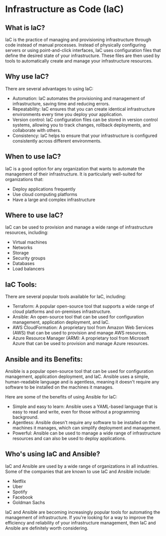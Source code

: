 # Infrastructure as Code (IaC)

## What is IaC?
IaC is the practice of managing and provisioning infrastructure through code instead of manual processes. Instead of physically configuring servers or using point-and-click interfaces, IaC uses configuration files that define the desired state of your infrastructure. These files are then used by tools to automatically create and manage your infrastructure resources.

## Why use IaC?
There are several advantages to using IaC:

- Automation: IaC automates the provisioning and management of infrastructure, saving time and reducing errors.
- Repeatability: IaC ensures that you can create identical infrastructure environments every time you deploy your application.
- Version control: IaC configuration files can be stored in version control systems, allowing you to track changes, rollback deployments, and collaborate with others.
- Consistency: IaC helps to ensure that your infrastructure is configured consistently across different environments.

## When to use IaC?
IaC is a good option for any organization that wants to automate the management of their infrastructure. It is particularly well-suited for organizations that:

- Deploy applications frequently
- Use cloud computing platforms
- Have a large and complex infrastructure

## Where to use IaC?
IaC can be used to provision and manage a wide range of infrastructure resources, including:

- Virtual machines
- Networks
- Storage
- Security groups
- Databases
- Load balancers

## IaC Tools:
There are several popular tools available for IaC, including:

- Terraform: A popular open-source tool that supports a wide range of cloud platforms and on-premises infrastructure.
- Ansible: An open-source tool that can be used for configuration management, application deployment, and IaC.
- AWS CloudFormation: A proprietary tool from Amazon Web Services (AWS) that can be used to provision and manage AWS resources.
- Azure Resource Manager (ARM): A proprietary tool from Microsoft Azure that can be used to provision and manage Azure resources.

## Ansible and its Benefits:
Ansible is a popular open-source tool that can be used for configuration management, application deployment, and IaC. Ansible uses a simple, human-readable language and is agentless, meaning it doesn't require any software to be installed on the machines it manages.

Here are some of the benefits of using Ansible for IaC:

- Simple and easy to learn: Ansible uses a YAML-based language that is easy to read and write, even for those without a programming background.
- Agentless: Ansible doesn't require any software to be installed on the machines it manages, which can simplify deployment and management.
- Powerful: Ansible can be used to manage a wide range of infrastructure resources and can also be used to deploy applications.

## Who's using IaC and Ansible?
IaC and Ansible are used by a wide range of organizations in all industries. Some of the companies that are known to use IaC and Ansible include:

- Netflix
- Uber
- Spotify
- Facebook
- Goldman Sachs

IaC and Ansible are becoming increasingly popular tools for automating the management of infrastructure. If you're looking for a way to improve the efficiency and reliability of your infrastructure management, then IaC and Ansible are definitely worth considering.